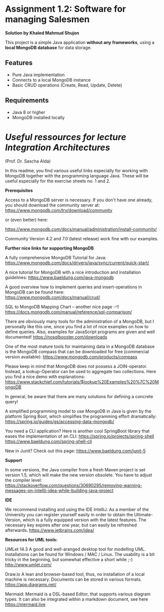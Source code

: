 
# Assignment 1.2: Software for managing Salesmen

**Solution by Khaled Mahmud Shujon**

This project is a simple Java application **without any frameworks**, using a **local MongoDB database** for data storage.

## Features
- Pure Java implementation
- Connects to a local MongoDB instance
- Basic CRUD operations (Create, Read, Update, Delete)

## Requirements
- Java 8 or higher
- MongoDB installed locally

# ***Useful ressources for lecture Integration Architectures***

(Prof. Dr. Sascha Alda)

In this readme, you find various useful links especially for working with MongoDB together with the programming language Java. These will be useful especially for the exercise sheets no. 1 and 2.

**Prerequisites**

Access to a MongoDB server is necessary. If you don't have one already, you should download the community server at: https://www.mongodb.com/try/download/community

or (even better) here:

https://www.mongodb.com/docs/manual/administration/install-community/

Community Version 4.2 and 7.0 (latest release) work fine with our examples.

**Further nice links for supporting MongoDB**

A fully comprehensive MongoDB Tutorial for Java:
https://www.mongodb.com/docs/drivers/java/sync/current/quick-start/

A nice tutorial for MongoDB with a nice introduction and installation guidelines:
https://www.baeldung.com/java-mongodb

A good overview how to implement queries and insert-operations in MongoDB can be found here: 
https://www.mongodb.com/docs/manual/crud/

SQL to MongoDB Mapping Chart – another nice page :-!!
https://docs.mongodb.com/manual/reference/sql-comparison/

There are obviously many tools for the administration of a MongoDB, but I personally like this one, since you find a lot of nice examples on how to define queries. Also, examples for JavaScript programs are given and well documented!
https://nosqlbooster.com/downloads

One of the most mature tools for maintaining data in a MongoDB database is the MongoDB compass that can be downloaded for free (commercial version available):
https://www.mongodb.com/products/compass

Please keep in mind that MongoDB does not possess a JOIN-operator. Instead, a lookup-Operator can be used to aggregate two collections. Here you find a nice demo with explanations:
https://www.stackchief.com/tutorials/$lookup%20Examples%20%7C%20MongoDB

In general, be aware that there are many solutions for defining a concrete query!

A simplified programming model to use MongoDB in Java is given by the platform Spring Boot, which simplifies the programming effort dramatically:
https://spring.io/guides/gs/accessing-data-mongodb/

You need a CLI application? Here is another cool SpringBoot library that eases the implementation of an CLI:
https://spring.io/projects/spring-shell 
https://www.baeldung.com/spring-shell-cli 

New in Junit? Check out this page: 
https://www.baeldung.com/junit-5

**Support**

In some versions, the Java compiler from a fresh Maven project is set version 1.5, which will make the new version obsolete. You have to adjust the compiler level:
https://stackoverflow.com/questions/30690295/removing-warning-messages-on-intellij-idea-while-building-java-project

**IDE**

We recommend installing and using the IDE IntelliJ. As a member of the University you can register yourself easily in order to obtain the Ultimate-Version, which is a fully equipped version with the latest features. The necessary key expires after one year, but can easily be refreshed afterwards. 
https://www.jetbrains.com/idea/

**Resources for UML tools:**

UMLet 14.3 A good and well-aranged desktop tool for modelling UML. Installations can be found for Windows / MAC / Linux. The usability is a bit tricky in the beginning, but somewhat effective a short while ;-) http://www.umlet.com/

Draw.io A lean and browser-based tool, thus, no installation of a local machine is necessary. Documents can be stored in various formats. https://app.diagrams.net/

Mermaid: Mermaid is a DSL-based Editor, that supports various diagram types. It can also be integrated within a markdown document, see here https://mermaid.live
